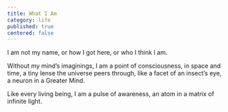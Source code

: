 ```yaml
---
title: What I Am
category: life
published: true
centered: false
---
```


I am not my name,
or how I got here,
or who I think I am.

Without my mind’s
imaginings,
I am a point
of consciousness,
in space and time,
a tiny lense
the universe
peers through,
like a facet
of an insect’s eye,
a neuron
in a Greater Mind.

Like every living being,
I am a pulse
of awareness,
an atom
in a matrix
of infinite light.
